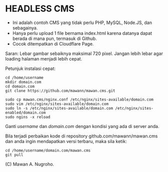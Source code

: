 # HEADLESS CMS

* Ini adalah contoh CMS yang tidak perlu PHP, MySQL, Node.JS, dan sebagainya.
* Hanya perlu upload 1 file bernama index.html karena datanya dapat berada di mana pun, termasuk di Github. 
* Cocok ditempatkan di Cloudflare Page.

Saran: Lebar gambar sebaiknya maksimal 720 pixel. Jangan lebih lebar agar loading halaman menjadi lebih cepat.

Petunjuk instalasi cepat:
```
cd /home/username
mkdir domain.com
cd domain.com
git clone https://github.com/mawann/mawan.cms.git

sudo cp mawan.cms/nginx.conf /etc/nginx/sites-available/domain.com
sudo vim /etc/nginx/sites-available/domain.com
sudo ln -s /etc/nginx/sites-available/domain.com /etc/nginx/sites-enabled/domain.com
sudo ngins -x reload
```
Ganti *username* dan *domain.com* dengan kondisi yang ada di server anda.

Bila terjadi perbaikan kode di repository github.com/mawann/mawan.cms dan anda ingin mendapatkan versi terbaru, maka sila ketik:
```
cd /home/username/domain.com/mawan.cms
git pull
```

(C) Mawan A. Nugroho. 
